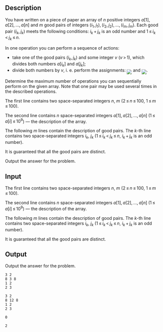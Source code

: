 ## Description

<div><p>You have written on a piece of paper an array of <span class="tex-span"><i>n</i></span> positive integers <span class="tex-span"><i>a</i>[1], <i>a</i>[2], ..., <i>a</i>[<i>n</i>]</span> and <span class="tex-span"><i>m</i></span> <span class="tex-font-style-it">good</span> pairs of integers <span class="tex-span">(<i>i</i><sub class="lower-index">1</sub>, <i>j</i><sub class="lower-index">1</sub>), (<i>i</i><sub class="lower-index">2</sub>, <i>j</i><sub class="lower-index">2</sub>), ..., (<i>i</i><sub class="lower-index"><i>m</i></sub>, <i>j</i><sub class="lower-index"><i>m</i></sub>)</span>. Each <span class="tex-font-style-it">good</span> pair <span class="tex-span">(<i>i</i><sub class="lower-index"><i>k</i></sub>, <i>j</i><sub class="lower-index"><i>k</i></sub>)</span> meets the following conditions: <span class="tex-span"><i>i</i><sub class="lower-index"><i>k</i></sub> + <i>j</i><sub class="lower-index"><i>k</i></sub></span> is an odd number and <span class="tex-span">1 ≤ <i>i</i><sub class="lower-index"><i>k</i></sub> &lt; <i>j</i><sub class="lower-index"><i>k</i></sub> ≤ <i>n</i></span>.</p><p>In one operation you can perform a sequence of actions: </p><ul> <li> take one of the <span class="tex-font-style-it">good</span> pairs <span class="tex-span">(<i>i</i><sub class="lower-index"><i>k</i></sub>, <i>j</i><sub class="lower-index"><i>k</i></sub>)</span> and some integer <span class="tex-span"><i>v</i></span> (<span class="tex-span"><i>v</i> &gt; 1</span>), which divides both numbers <span class="tex-span"><i>a</i>[<i>i</i><sub class="lower-index"><i>k</i></sub>]</span> and <span class="tex-span"><i>a</i>[<i>j</i><sub class="lower-index"><i>k</i></sub>]</span>; </li><li> divide both numbers by <span class="tex-span"><i>v</i></span>, i. e. perform the assignments: <img align="middle" class="tex-formula" src="file://la82URGf.png" style="max-width: 100.0%;max-height: 100.0%;"> and <img align="middle" class="tex-formula" src="file://gDfwLgnO.png" style="max-width: 100.0%;max-height: 100.0%;">. </li></ul><p>Determine the maximum number of operations you can sequentially perform on the given array. Note that one pair may be used several times in the described operations.</p></div><div class="input-specification"><p>The first line contains two space-separated integers <span class="tex-span"><i>n</i></span>, <span class="tex-span"><i>m</i></span> (<span class="tex-span">2 ≤ <i>n</i> ≤ 100</span>, <span class="tex-span">1 ≤ <i>m</i> ≤ 100</span>).</p><p>The second line contains <span class="tex-span"><i>n</i></span> space-separated integers <span class="tex-span"><i>a</i>[1], <i>a</i>[2], ..., <i>a</i>[<i>n</i>]</span> (<span class="tex-span">1 ≤ <i>a</i>[<i>i</i>] ≤ 10<sup class="upper-index">9</sup></span>) — the description of the array.</p><p>The following <span class="tex-span"><i>m</i></span> lines contain the description of <span class="tex-font-style-it">good</span> pairs. The <span class="tex-span"><i>k</i></span>-th line contains two space-separated integers <span class="tex-span"><i>i</i><sub class="lower-index"><i>k</i></sub></span>, <span class="tex-span"><i>j</i><sub class="lower-index"><i>k</i></sub></span> (<span class="tex-span">1 ≤ <i>i</i><sub class="lower-index"><i>k</i></sub> &lt; <i>j</i><sub class="lower-index"><i>k</i></sub> ≤ <i>n</i></span>, <span class="tex-span"><i>i</i><sub class="lower-index"><i>k</i></sub> + <i>j</i><sub class="lower-index"><i>k</i></sub></span> is an odd number).</p><p>It is guaranteed that all the <span class="tex-font-style-it">good</span> pairs are distinct.</p></div><div class="output-specification"><p>Output the answer for the problem.</p></div>

## Input

<p>The first line contains two space-separated integers <span class="tex-span"><i>n</i></span>, <span class="tex-span"><i>m</i></span> (<span class="tex-span">2 ≤ <i>n</i> ≤ 100</span>, <span class="tex-span">1 ≤ <i>m</i> ≤ 100</span>).</p><p>The second line contains <span class="tex-span"><i>n</i></span> space-separated integers <span class="tex-span"><i>a</i>[1], <i>a</i>[2], ..., <i>a</i>[<i>n</i>]</span> (<span class="tex-span">1 ≤ <i>a</i>[<i>i</i>] ≤ 10<sup class="upper-index">9</sup></span>) — the description of the array.</p><p>The following <span class="tex-span"><i>m</i></span> lines contain the description of <span class="tex-font-style-it">good</span> pairs. The <span class="tex-span"><i>k</i></span>-th line contains two space-separated integers <span class="tex-span"><i>i</i><sub class="lower-index"><i>k</i></sub></span>, <span class="tex-span"><i>j</i><sub class="lower-index"><i>k</i></sub></span> (<span class="tex-span">1 ≤ <i>i</i><sub class="lower-index"><i>k</i></sub> &lt; <i>j</i><sub class="lower-index"><i>k</i></sub> ≤ <i>n</i></span>, <span class="tex-span"><i>i</i><sub class="lower-index"><i>k</i></sub> + <i>j</i><sub class="lower-index"><i>k</i></sub></span> is an odd number).</p><p>It is guaranteed that all the <span class="tex-font-style-it">good</span> pairs are distinct.</p>

## Output

<p>Output the answer for the problem.</p>





```input1
3 2
8 3 8
1 2
2 3

```




```input2
3 2
8 12 8
1 2
2 3

```




```output1
0

```




```output2
2

```


